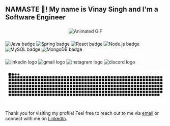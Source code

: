 <h2 align="left">NAMASTE 👋! My name is Vinay Singh and I'm a Software Engineer </h2>

###



###

<div align="center">
  <img src="https://user-images.githubusercontent.com/99876749/204871672-98eeac12-1d33-4f4a-9aa3-c0d820b6d942.gif" alt="Animated GIF" />
</div>


###

<div align="left">
  <img src="https://img.shields.io/badge/Java-007396?logo=java&logoColor=white&style=for-the-badge" alt="Java badge" />
  <img src="https://img.shields.io/badge/Spring-6DB33F?logo=spring&logoColor=white&style=for-the-badge" alt="Spring badge" />
  <img src="https://img.shields.io/badge/React-61DAFB?logo=react&logoColor=white&style=for-the-badge" alt="React badge" />
  <img src="https://img.shields.io/badge/Node.js-339933?logo=node.js&logoColor=white&style=for-the-badge" alt="Node.js badge" />
  <img src="https://img.shields.io/badge/MySQL-4479A1?logo=mysql&logoColor=white&style=for-the-badge" alt="MySQL badge" />
  <img src="https://img.shields.io/badge/MongoDB-47A248?logo=mongodb&logoColor=white&style=for-the-badge" alt="MongoDB badge" />
</div>


###

<div align="left">
    <img src="https://img.shields.io/static/v1?message=LinkedIn&logo=linkedin&label=&color=0077B5&logoColor=white&labelColor=&style=for-the-badge" height="35" alt="linkedin logo"  />
   <img src="https://img.shields.io/static/v1?message=Gmail&logo=gmail&label=&color=D14836&logoColor=white&labelColor=&style=for-the-badge" height="35" alt="gmail logo"  />
  <img src="https://img.shields.io/static/v1?message=Instagram&logo=instagram&label=&color=E4405F&logoColor=white&labelColor=&style=for-the-badge" height="35" alt="instagram logo"  />
  <img src="https://img.shields.io/static/v1?message=Discord&logo=discord&label=&color=7289DA&logoColor=white&labelColor=&style=for-the-badge" height="35" alt="discord logo"  />
 
 
</div>

<br clear="both">
<img src="https://raw.githubusercontent.com/platane/snk/output/github-contribution-grid-snake.svg" alt="Snake animation" />



Thank you for visiting my profile! Feel free to reach out to me via [email](singhvinayvinod@gmail.com) or connect with me on [LinkedIn](https://www.linkedin.com/in/vinaykumar-singh-6b3638248/).

